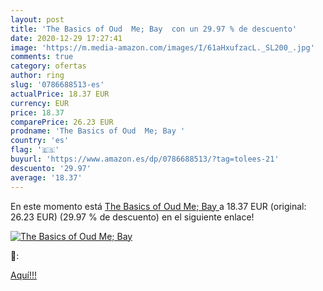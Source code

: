 ```yaml
---
layout: post
title: 'The Basics of Oud  Me; Bay  con un 29.97 % de descuento'
date: 2020-12-29 17:27:41
image: 'https://m.media-amazon.com/images/I/61aHxufzacL._SL200_.jpg'
comments: true
category: ofertas
author: ring
slug: '0786688513-es'
actualPrice: 18.37 EUR
currency: EUR
price: 18.37
comparePrice: 26.23 EUR
prodname: 'The Basics of Oud  Me; Bay '
country: 'es'
flag: '🇪🇸'
buyurl: 'https://www.amazon.es/dp/0786688513/?tag=tolees-21'
descuento: '29.97'
average: '18.37'
---
```


En este momento está [The Basics of Oud  Me; Bay ](https://www.amazon.es/dp/0786688513/?tag=tolees-21) a 18.37 EUR (original: 26.23 EUR) (29.97 %  de descuento) en el siguiente enlace!

[![The Basics of Oud  Me; Bay ](https://m.media-amazon.com/images/I/61aHxufzacL._SL200_.jpg)](https://www.amazon.es/dp/0786688513/?tag=tolees-21)

🔎:


[Aquí!!!](https://www.amazon.es/dp/0786688513/?tag=tolees-21)
